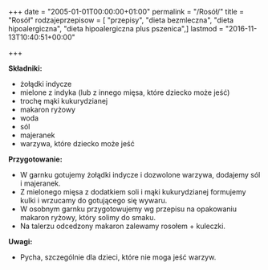 +++
date = "2005-01-01T00:00:00+01:00"
permalink = "/Rosół/"
title = "Rosół"
rodzajeprzepisow = [ "przepisy", "dieta bezmleczna", "dieta hipoalergiczna", "dieta hipoalergiczna plus pszenica",]
lastmod = "2016-11-13T10:40:51+00:00"

+++

**Składniki:**

-   żołądki indycze
-   mielone z indyka (lub z innego mięsa, które dziecko może jeść)
-   trochę mąki kukurydzianej
-   makaron ryżowy
-   woda
-   sól
-   majeranek
-   warzywa, które dziecko może jeść

**Przygotowanie:**

-   W garnku gotujemy żołądki indycze i dozwolone warzywa, dodajemy sól i majeranek.
-   Z mielonego mięsa z dodatkiem soli i mąki kukurydzianej formujemy kulki i wrzucamy do gotującego się wywaru.
-   W osobnym garnku przygotowujemy wg przepisu na opakowaniu makaron ryżowy, który solimy do smaku.
-   Na talerzu odcedzony makaron zalewamy rosołem + kuleczki.

**Uwagi:**

-   Pycha, szczególnie dla dzieci, które nie moga jeść warzyw.

